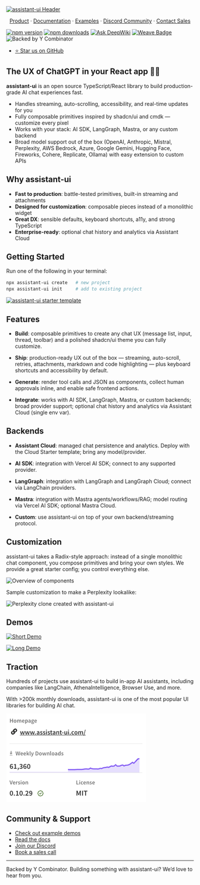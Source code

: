 <a href="https://www.assistant-ui.com">
  <img src="https://raw.githubusercontent.com/assistant-ui/assistant-ui/main/.github/assets/header.svg" alt="assistant-ui Header" width="100%" style="width: 1000px" />
</a>

<p align="center">
  <a href="https://www.assistant-ui.com">Product</a> ·
  <a href="https://www.assistant-ui.com/docs/getting-started">Documentation</a> ·
  <a href="https://www.assistant-ui.com/examples">Examples</a> ·
  <a href="https://discord.gg/S9dwgCNEFs">Discord Community</a> ·
  <a href="https://cal.com/simon-farshid/assistant-ui">Contact Sales</a>
</p>

[![npm version](https://img.shields.io/npm/v/assistant-ui)](https://www.npmjs.com/package/@assistant-ui/react)
[![npm downloads](https://img.shields.io/npm/dm/assistant-ui)](https://www.npmjs.com/package/assistant-ui)
[![Ask DeepWiki](https://deepwiki.com/badge.svg)](https://deepwiki.com/assistant-ui/assistant-ui)
[![Weave Badge](https://img.shields.io/endpoint?url=https%3A%2F%2Fapp.workweave.ai%2Fapi%2Frepository%2Fbadge%2Forg_GhSIrtWo37b5B3Mv0At3wQ1Q%2F722184017&cacheSeconds=3600)](https://app.workweave.ai/reports/repository/org_GhSIrtWo37b5B3Mv0At3wQ1Q/722184017)
![Backed by Y Combinator](https://img.shields.io/badge/Backed_by-Y_Combinator-orange)

- [⭐️ Star us on GitHub](https://github.com/assistant-ui/assistant-ui)

## The UX of ChatGPT in your React app 💬🚀

**assistant-ui** is an open source TypeScript/React library to build production-grade AI chat experiences fast.

- Handles streaming, auto-scrolling, accessibility, and real-time updates for you
- Fully composable primitives inspired by shadcn/ui and cmdk — customize every pixel
- Works with your stack: AI SDK, LangGraph, Mastra, or any custom backend
- Broad model support out of the box (OpenAI, Anthropic, Mistral, Perplexity, AWS Bedrock, Azure, Google Gemini, Hugging Face, Fireworks, Cohere, Replicate, Ollama) with easy extension to custom APIs

## Why assistant-ui

- **Fast to production**: battle-tested primitives, built-in streaming and attachments
- **Designed for customization**: composable pieces instead of a monolithic widget
- **Great DX**: sensible defaults, keyboard shortcuts, a11y, and strong TypeScript
- **Enterprise-ready**: optional chat history and analytics via Assistant Cloud

## Getting Started

Run one of the following in your terminal:

```bash
npx assistant-ui create   # new project
npx assistant-ui init     # add to existing project
```

[![assistant-ui starter template](https://raw.githubusercontent.com/assistant-ui/assistant-ui/main/.github/assets/assistant-ui-starter.gif)](https://youtu.be/k6Dc8URmLjk)

## Features

- **Build**: composable primitives to create any chat UX (message list, input, thread, toolbar) and a polished shadcn/ui theme you can fully customize.

- **Ship**: production-ready UX out of the box — streaming, auto-scroll, retries, attachments, markdown and code highlighting — plus keyboard shortcuts and accessibility by default.

- **Generate**: render tool calls and JSON as components, collect human approvals inline, and enable safe frontend actions.

- **Integrate**: works with AI SDK, LangGraph, Mastra, or custom backends; broad provider support; optional chat history and analytics via Assistant Cloud (single env var).

## Backends

- **Assistant Cloud**: managed chat persistence and analytics. Deploy with the Cloud Starter template; bring any model/provider.

- **AI SDK**: integration with Vercel AI SDK; connect to any supported provider.

- **LangGraph**: integration with LangGraph and LangGraph Cloud; connect via LangChain providers.

- **Mastra**: integration with Mastra agents/workflows/RAG; model routing via Vercel AI SDK; optional Mastra Cloud.

- **Custom**: use assistant-ui on top of your own backend/streaming protocol.

## Customization

assistant-ui takes a Radix-style approach: instead of a single monolithic chat component, you compose primitives and bring your own styles. We provide a great starter config; you control everything else.

![Overview of components](https://raw.githubusercontent.com/assistant-ui/assistant-ui/main/.github/assets/components.png)

Sample customization to make a Perplexity lookalike:

![Perplexity clone created with assistant-ui](https://raw.githubusercontent.com/assistant-ui/assistant-ui/main/.github/assets/perplexity.gif)

## Demos

[![Short Demo](https://img.youtube.com/vi/ZW56UHlqTCQ/hqdefault.jpg)](https://youtu.be/ZW56UHlqTCQ)

[![Long Demo](https://img.youtube.com/vi/9eLKs9AM4tU/hqdefault.jpg)](https://youtu.be/9eLKs9AM4tU)

## Traction

Hundreds of projects use assistant-ui to build in-app AI assistants, including companies like LangChain, AthenaIntelligence, Browser Use, and more.

With >200k monthly downloads, assistant-ui is one of the most popular UI libraries for building AI chat.

<img src="https://raw.githubusercontent.com/assistant-ui/assistant-ui/main/.github/assets/growth.png" alt="Growth" style="max-width: 400px;">

## Community & Support

- [Check out example demos](https://www.assistant-ui.com/)
- [Read the docs](https://www.assistant-ui.com/docs/)
- [Join our Discord](https://discord.com/invite/S9dwgCNEFs)
- [Book a sales call](https://cal.com/simon-farshid/assistant-ui)

---

Backed by Y Combinator. Building something with assistant-ui? We’d love to hear from you.
